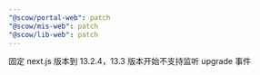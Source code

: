```yaml
---
"@scow/portal-web": patch
"@scow/mis-web": patch
"@scow/lib-web": patch
---
```


固定 next.js 版本到 13.2.4，13.3 版本开始不支持监听 upgrade 事件
